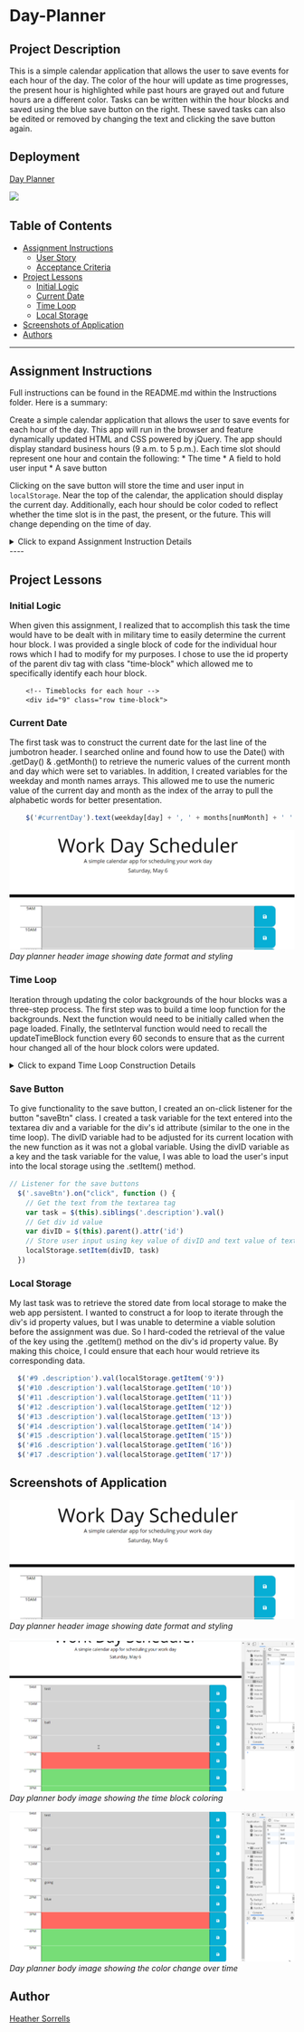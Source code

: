 # Day-Planner

## Project Description
This is a simple calendar application that allows the user to save events for each hour of the day. The color of the hour will update as time progresses, the present hour is highlighted while past hours are grayed out and future hours are a different color. Tasks can be written within the hour blocks and saved using the blue save button on the right. These saved tasks can also be edited or removed by changing the text and clicking the save button again.

## Deployment

  [Day Planner](https://hlsorrells.github.io/Day-Planner/)

  ![](assets/Images/DayPlanner.gif)

## Table of Contents

  * [Assignment Instructions](#assignment-instructions)
    * [User Story](#user-story)
    * [Acceptance Criteria](#acceptance-criteria)
  * [Project Lessons](#project-lessons)
    * [Initial Logic](#initial-logic)
    * [Current Date](#current-date)
    * [Time Loop](#time-loop)
    * [Local Storage](#local-storage)
  * [Screenshots of Application](#screenshots-of-application)
  * [Authors](#author)

----

## Assignment Instructions
Full instructions can be found in the README.md within the Instructions folder. Here is a summary:

Create a simple calendar application that allows the user to save events for each hour of the day. This app will run in the browser and feature dynamically updated HTML and CSS powered by jQuery. The app should display standard business hours (9 a.m. to 5 p.m.). Each time slot should represent one hour and contain the following:
    * The time
    * A field to hold user input
    * A save button

Clicking on the save button will store the time and user input in `localStorage`. Near the top of the calendar, the application should display the current day. Additionally, each hour should be color coded to reflect whether the time slot is in the past, the present, or the future. This will change depending on the time of day.

<details>
    <summary markdown="span">Click to expand Assignment Instruction Details</summary>

### User Story
AS AN employee with a busy schedule
I WANT to add important events to a daily planner
SO THAT I can manage my time effectively 

### Minimum Requirements

* Functional, deployed application.

* GitHub repository with a unique name and a README describing project.

* The application displays timeblocks for standard business hours (9 a.m. to 5 p.m.).

* Each timeblock contains an input field and save button.

* Clicking a timeblock's "Save" button stores the input text in local storage, allowing the text to persist when the application is refreshed.

* The current day is displayed at the top of the calendar.

* Each timeblock is color coded to indicate whether it is in a past, present, or future hour.

```
GIVEN that an employee adds events to a specific hour in a calendar

WHEN the employee clicks the save button

THEN events are saved in the timeblock for that hour
```
</details>
----

## Project Lessons

### Initial Logic
When given this assignment, I realized that to accomplish this task the time would have to be dealt with in military time to easily determine the current hour block. I was provided a single block of code for the individual hour rows which I had to modify for my purposes. I chose to use the id property of the parent div tag with class "time-block" which allowed me to specifically identify each hour block.

```
    <!-- Timeblocks for each hour -->
    <div id="9" class="row time-block">
```

### Current Date
The first task was to construct the current date for the last line of the jumbotron header. I searched online and found how to use the Date() with .getDay() & .getMonth() to retrieve the numeric values of the current month and day which were set to variables. In addition, I created variables for the weekday and month names arrays. This allowed me to use the numeric value of the current day and month as the index of the array to pull the alphabetic words for better presentation.

```javascript
    $('#currentDay').text(weekday[day] + ', ' + months[numMonth] + ' ' + day)
```
![Day planner header image showing date format and styling](assets/Images/day-planner-header.PNG)*Day planner header image showing date format and styling*

### Time Loop
Iteration through updating the color backgrounds of the hour blocks was a three-step process. The first step was to build a time loop function for the backgrounds. Next the function would need to be initially called when the page loaded. Finally, the setInterval function would need to recall the updateTimeBlock function every 60 seconds to ensure that as the current hour changed all of the hour block colors were updated.

<details>
    <summary markdown="span">Click to expand Time Loop Construction Details</summary>

1. Construction of the updateTimeBlock function began with grabbing the div's time-block class to iterating through each hour block individually. A variable was created for the current hour which returned a numeric value. I pulled the current div's id attribute and parsed it to an integer so I could easily compare the two numeric values. I used a conditional if/else if/else statement to set the class for the appropriate CSS property to change the background color.

```javascript
  // Current time loop function to update background colors
  function updateTimeBlock() {
    // Loop over all the .time-blocks to find current time
    $('.time-block').each(function () {
      // Get the current hour
      var currentHour = new Date().getHours()
      // Get the div's id value
      var divID = parseInt($(this).attr('id'))
      // Compare div's id value to the current hour
      if (divID === currentHour) {
        $(this).addClass('present')
      } else if (divID < currentHour) {
        $(this).addClass('past')
      } else {
        $(this).addClass('future')
      }
    })
  }
```

2. The next step was to simply call the function to load when the page was loaded.
3. A timer interval was needed to recall the function every 60 seconds to ensure that the page would update colors as time progressed. This was accomplished by using the setInterval function which called the updateTimeBlock function every 60,000 milliseconds.
</details>

### Save Button
To give functionality to the save button, I created an on-click listener for the button "saveBtn" class. I created a task variable for the text entered into the textarea div and a variable for the div's id attribute (similar to the one in the time loop). The divID variable had to be adjusted for its current location with the new function as it was not a global variable. Using the divID variable as a key and the task variable for the value, I was able to load the user's input into the local storage using the .setItem() method.

```javascript
// Listener for the save buttons
  $('.saveBtn').on("click", function () {
    // Get the text from the textarea tag
    var task = $(this).siblings('.description').val()
    // Get div id value
    var divID = $(this).parent().attr('id')
    // Store user input using key value of divID and text value of text
    localStorage.setItem(divID, task)
  })
```

### Local Storage
My last task was to retrieve the stored date from local storage to make the web app persistent. I wanted to construct a for loop to iterate through the div's id property values, but I was unable to determine a viable solution before the assignment was due. So I hard-coded the retrieval of the value of the key using the .getItem() method on the div's id property value. By making this choice, I could ensure that each hour would retrieve its corresponding data.

```javascript
  $('#9 .description').val(localStorage.getItem('9'))
  $('#10 .description').val(localStorage.getItem('10'))
  $('#11 .description').val(localStorage.getItem('11'))
  $('#12 .description').val(localStorage.getItem('12'))
  $('#13 .description').val(localStorage.getItem('13'))
  $('#14 .description').val(localStorage.getItem('14'))
  $('#15 .description').val(localStorage.getItem('15'))
  $('#16 .description').val(localStorage.getItem('16'))
  $('#17 .description').val(localStorage.getItem('17'))
```

## Screenshots of Application

![Day planner header image showing date format and styling](assets/Images/day-planner-header.PNG)*Day planner header image showing date format and styling*

![Day planner body image showing the time block coloring](assets/Images/day-planner-time-block-color.png)*Day planner body image showing the time block coloring*

![Day planner body image showing the color change over time](assets/Images/day-planner-auto-color-change.png)*Day planner body image showing the color change over time*

## Author

[Heather Sorrells](mailto:hlsorrells.dev@gmail.com)